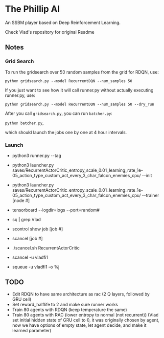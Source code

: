 # The Phillip AI
An SSBM player based on Deep Reinforcement Learning.

Check Vlad's repository for original Readme

## Notes
### Grid Search
To run the gridsearch over 50 random samples from the grid for RDQN, use:

`python gridsearch.py --model RecurrentDQN --num_samples 50`

If you just want to see how it will call runner.py without actually executing runner.py, use:

`python gridsearch.py --model RecurrentDQN --num_samples 50 --dry_run`

After you call `gridsearch.py`, you can run `batcher.py`:

`python batcher.py`,

which should launch the jobs one by one at 4 hour intervals.

### Launch
- python3 runner.py --tag
- python3 launcher.py saves/RecurrentActorCritic_entropy_scale_0.01_learning_rate_1e-05_action_type_custom_act_every_3_char_falcon_enemies_cpu/ --init
- python3 launcher.py saves/RecurrentActorCritic_entropy_scale_0.01_learning_rate_1e-05_action_type_custom_act_every_3_char_falcon_enemies_cpu/ --trainer [node #]

- tensorboard --logdir=logs --port=random#
- sq | grep Vlad
- scontrol show job [job #]
- scancel [job #]
- ./scancel.sh RecurrentActorCritic
- scancel -u vladfi1
- squeue -u vladfi1 -o %j

## TODO
- Edit RDQN to have same architecture as rac (2 Q layers, followed by GRU cell)
- Set reward_halflife to 2 and make sure runner works
- Train 80 agents with RDQN (keep temperature the same)
- Train 80 agents with RAC (lower entropy to normal (not recurrent))
(Vlad set initial hidden state of GRU cell to 0, it was originally chosen by agent, now we have options of empty state, let agent decide, and make it learned parameter)																																																																																																																																																																																																																																																																																																																										
